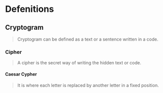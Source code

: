 # Defenitions
## Cryptogram
  >Cryptogram can be defined as a text or a sentence written in a code.
### Cipher
  >A cipher is the secret way of writing the hidden text or code.
#### Caesar Cypher
  >It is where each letter is replaced by another letter in a fixed position.


